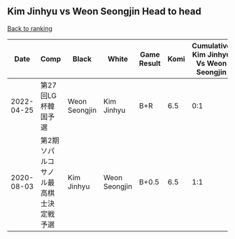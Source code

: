 ## Kim Jinhyu vs Weon Seongjin Head to head

[Back to ranking](../../index.md)




| **Date** | **Comp** | **Black** | **White** | **Game Result** | **Komi** | **Cumulative Kim Jinhyu Vs Weon Seongjin** | **Kim Jinhyu Streak** | **Weon Seongjin Streak** | 
| --- | --- | --- | --- | --- | --- | --- | --- | --- |
| 2022-04-25 | 第27回LG杯韓国予選 | Weon Seongjin | Kim Jinhyu | B+R | 6.5 | 0:1 | 0 | 1 | 
| 2020-08-03 | 第2期ソパルコサノル最高棋士決定戦予選 | Kim Jinhyu | Weon Seongjin | B+0.5 | 6.5 | 1:1 | 1 | 0 |




